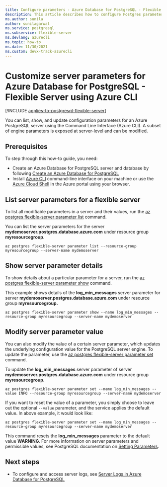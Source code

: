 ```yaml
---
title: Configure parameters - Azure Database for PostgreSQL - Flexible Server
description: This article describes how to configure Postgres parameters in Azure Database for PostgreSQL - Flexible Server using the Azure CLI.
ms.author: sunila
author: sunilagarwal
ms.service: postgresql
ms.subservice: flexible-server
ms.devlang: azurecli
ms.topic: how-to
ms.date: 11/30/2021
ms.custom: devx-track-azurecli
---
```


# Customize server parameters for Azure Database for PostgreSQL - Flexible Server using Azure CLI

[!INCLUDE [applies-to-postgresql-flexible-server](../includes/applies-to-postgresql-flexible-server.md)]

You can list, show, and update configuration parameters for an Azure PostgreSQL server using the Command Line Interface (Azure CLI). A subset of engine parameters is exposed at server-level and can be modified. 

## Prerequisites

To step through this how-to guide, you need:
- Create an Azure Database for PostgreSQL server and database by following [Create an Azure Database for PostgreSQL](quickstart-create-server-cli.md)
- Install [Azure CLI](/cli/azure/install-azure-cli) command-line interface on your machine or use the [Azure Cloud Shell](../../cloud-shell/overview.md) in the Azure portal using your browser.

## List server parameters for a flexible server

To list all modifiable parameters in a server and their values, run the [az postgres flexible-server parameter list](/cli/azure/postgres/flexible-server/parameter) command.

You can list the server parameters for the server **mydemoserver.postgres.database.azure.com** under resource group **myresourcegroup**.

```azurecli-interactive
az postgres flexible-server parameter list --resource-group myresourcegroup --server-name mydemoserver
```

## Show server parameter details

To show details about a particular parameter for a server, run the [az postgres flexible-server parameter show](/cli/azure/postgres/flexible-server/parameter)  command.

This example shows details of the **log\_min\_messages** server parameter for server **mydemoserver.postgres.database.azure.com** under resource group **myresourcegroup.**

```azurecli-interactive
az postgres flexible-server parameter show --name log_min_messages --resource-group myresourcegroup --server-name mydemoserver
```

## Modify server parameter value

You can also modify the value of a certain server parameter, which updates the underlying configuration value for the PostgreSQL server engine. To update the parameter, use the [az postgres flexible-server parameter set](/cli/azure/postgres/flexible-server/parameter) command. 

To update the **log\_min\_messages** server parameter of server **mydemoserver.postgres.database.azure.com** under resource group **myresourcegroup.**

```azurecli-interactive
az postgres flexible-server parameter set --name log_min_messages --value INFO --resource-group myresourcegroup --server-name mydemoserver
```

If you want to reset the value of a parameter, you simply choose to leave out the optional `--value` parameter, and the service applies the default value. In above example, it would look like:

```azurecli-interactive
az postgres flexible-server parameter set --name log_min_messages --resource-group myresourcegroup --server-name mydemoserver
```

This command resets the **log\_min\_messages** parameter to the default value **WARNING**. For more information on server parameters and permissible values, see PostgreSQL documentation on [Setting Parameters](https://www.postgresql.org/docs/12/config-setting.html).

## Next steps

- To configure and access server logs, see [Server Logs in Azure Database for PostgreSQL](concepts-logging.md)
